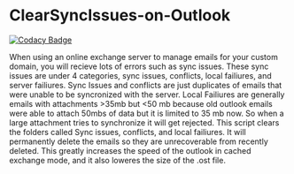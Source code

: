 # ClearSyncIssues-on-Outlook

[![Codacy Badge](https://api.codacy.com/project/badge/Grade/304faa1b4d804c37853095f69139eef0)](https://app.codacy.com/gh/tkoppop/ClearSyncIssues-on-Outlook?utm_source=github.com&utm_medium=referral&utm_content=tkoppop/ClearSyncIssues-on-Outlook&utm_campaign=Badge_Grade_Settings)

When using an online exchange server to manage emails for your custom domain, you will recieve lots of errors such as sync issues. These sync issues are under 4 categories, sync issues, conflicts, local failiures, and server failiures. Sync Issues and conflicts are just duplicates of emails that were unable to be syncronized with the server. Local Failiures are generally emails with attachments >35mb  but <50 mb because old outlook emails were able to attach 50mbs of data but it is limited to 35 mb now. So when a large attachment tries to synchronize it will get rejected. This script clears the folders called Sync issues, conflicts, and local failiures. It will permanently delete the emails so they are unrecoverable from recently deleted. This greatly increases the speed of the outlook in cached exchange mode, and it also loweres the size of the .ost file.
